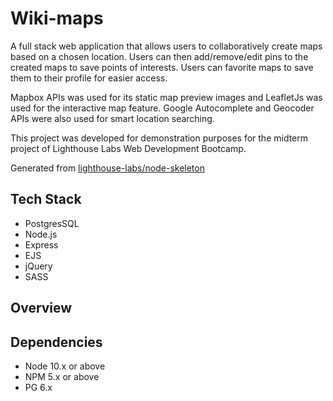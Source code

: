 Wiki-maps
=========

A full stack web application that allows users to collaboratively create maps based on a chosen location. Users can then add/remove/edit pins to the created maps to save points of interests. Users can favorite maps to save them to their profile for easier access. 

Mapbox APIs was used for its static map preview images and LeafletJs was used for the interactive map feature. Google Autocomplete and Geocoder APIs were also used for smart location searching.

This project was developed for demonstration purposes for the midterm project of Lighthouse Labs Web Development Bootcamp.

Generated from [lighthouse-labs/node-skeleton](https://github.com/lighthouse-labs/node-skeleton)

## Tech Stack

- PostgresSQL
- Node.js
- Express
- EJS
- jQuery
- SASS

## Overview

## Dependencies

- Node 10.x or above
- NPM 5.x or above
- PG 6.x
